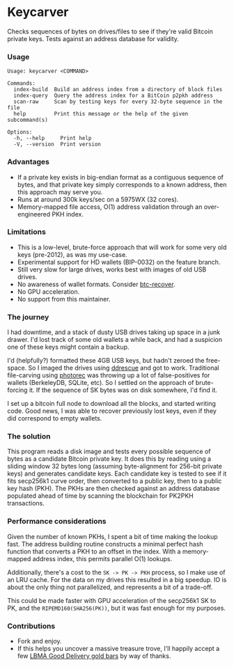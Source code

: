 # Keycarver

Checks sequences of bytes on drives/files to see if they're valid Bitcoin private keys.
Tests against an address database for validity.

### Usage

```
Usage: keycarver <COMMAND>

Commands:
  index-build  Build an address index from a directory of block files
  index-query  Query the address index for a BitCoin p2pkh address
  scan-raw     Scan by testing keys for every 32-byte sequence in the file
  help         Print this message or the help of the given subcommand(s)

Options:
  -h, --help     Print help
  -V, --version  Print version
```

### Advantages

- If a private key exists in big-endian format as a contiguous sequence of bytes, and that private key simply corresponds to a known address, then this approach may serve you.
- Runs at around 300k keys/sec on a 5975WX (32 cores).
- Memory-mapped file access, O(1) address validation through an over-engineered PKH index.

### Limitations

- This is a low-level, brute-force approach that will work for some very old keys (pre-2012), as was my use-case.
- Experimental support for HD wallets (BIP-0032) on the feature branch.
- Still very slow for large drives, works best with images of old USB drives.
- No awareness of wallet formats. Consider [btc-recover](https://btcrecover.readthedocs.io/en/latest/).
- No GPU acceleration.
- No support from this maintainer.

### The journey

I had downtime, and a stack of dusty USB drives taking up space in a junk drawer.
I'd lost track of some old wallets a while back, and had a suspicion one of these keys might contain a backup.

I'd (helpfully?) formatted these 4GB USB keys, but hadn't zeroed the free-space.
So I imaged the drives using [ddrescue](https://www.gnu.org/software/ddrescue/) and got to work.
Traditional file-carving using [photorec](https://en.wikipedia.org/wiki/PhotoRec) was throwing up a lot of false-positives for wallets (BerkeleyDB, SQLite, etc).
So I settled on the approach of brute-forcing it.
If the sequence of SK bytes was on disk somewhere, I'd find it.

I set up a bitcoin full node to download all the blocks, and started writing code.
Good news, I was able to recover previously lost keys, even if they did correspond to empty wallets.

### The solution

This program reads a disk image and tests every possible sequence of bytes as a candidate Bitcoin private key.
It does this by reading using a sliding window 32 bytes long (assuming byte-alignment for 256-bit private keys) and generates candidate keys.
Each candidate key is tested to see if it fits secp256k1 curve order,
then converted to a public key, then to a public key hash (PKH).
The PKHs are then checked against an address database populated ahead of time by scanning the blockchain for PK2PKH transactions.

### Performance considerations

Given the number of known PKHs, I spent a bit of time making the lookup fast.
The address building routine constructs a minimal perfect hash function that converts a PKH to an offset in the index.
With a memory-mapped address index, this permits parallel O(1) lookups.

Additionally, there's a cost to the `SK -> PK -> PKH` process, so I make use of an LRU cache.
For the data on my drives this resulted in a big speedup.
IO is about the only thing not parallelized, and represents a bit of a trade-off.

This could be made faster with GPU acceleration of the secp256k1 SK to PK, and the `RIPEMD160(SHA256(PK))`, but it was fast enough for my purposes.

### Contributions

- Fork and enjoy.
- If this helps you uncover a massive treasure trove, I'll happily accept a few [LBMA Good Delivery gold bars](https://en.wikipedia.org/wiki/Good_Delivery) by way of thanks.
